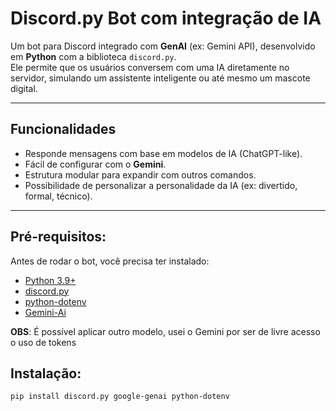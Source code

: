 # Discord.py Bot com integração de IA

Um bot para Discord integrado com **GenAI** (ex: Gemini API), desenvolvido em **Python** com a biblioteca `discord.py`.  
Ele permite que os usuários conversem com uma IA diretamente no servidor, simulando um assistente inteligente ou até mesmo um mascote digital.  

---

##  Funcionalidades  
- Responde mensagens com base em modelos de IA (ChatGPT-like).  
- Fácil de configurar com o **Gemini**.  
- Estrutura modular para expandir com outros comandos.  
- Possibilidade de personalizar a personalidade da IA (ex: divertido, formal, técnico).  

---

##  Pré-requisitos:
Antes de rodar o bot, você precisa ter instalado:  

- [Python 3.9+](https://www.python.org/)  
- [discord.py](https://pypi.org/project/discord.py/)
- [python-dotenv](https://pypi.org/project/python-dotenv/)
- [Gemini-Ai](https://ai.google.dev/gemini-api/docs/api-key?hl=pt-br/)  

**OBS**:
É possível aplicar outro modelo, usei o Gemini por ser de livre acesso o uso de tokens

## Instalação:
```bash
pip install discord.py google-genai python-dotenv
```
